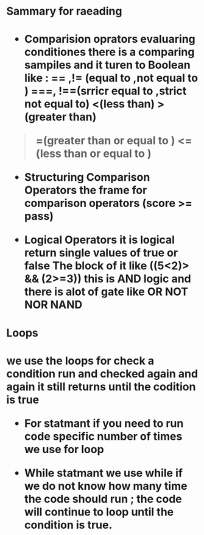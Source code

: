 <h1>Sammary for raeading<h1>
 <p> 

* Comparision oprators evaluaring conditiones
  there is a comparing sampiles  and it turen to Boolean  like : == ,!= (equal to ,not equal to )
 ===, !==(srricr equal to ,strict not equal to)
 <(less than) >(greater than) 
 >=(greater than or equal to )
 <=(less than or equal to )
 
 * Structuring Comparison Operators
 the frame for comparison operators (score >= pass) 

* Logical Operators
it is logical return single values of true or false
The block of it like ((5<2)> && (2>=3)) this is AND logic
and there is alot of gate like OR NOT NOR NAND 
 
 <h1> Loops  <h1>
 we use the loops for check a condition run and checked again and again it still returns until the codition is true 

  * For statmant 
  if you need to run code  specific number of times we use for loop 

  * While statmant
  we use while if we do not know how many time the code should run ; the code will continue to loop until the condition is true.
  <p>



